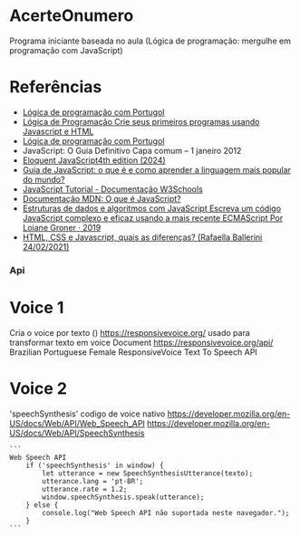 # AcerteOnumero
Programa iniciante baseada no aula (Lógica de programação: mergulhe em programação com JavaScript)

<h1>Referências</h1>

- [Lógica de programação com Portugol](https://www.casadocodigo.com.br/products/livro-portugol?_pos=2&_sid=4661f8240&_ss=r)
- [Lógica de Programação Crie seus primeiros programas usando Javascript e HTML](https://www.casadocodigo.com.br/products/livro-programacao?_pos=1&_sid=4661f8240&_ss=r)
- [Lógica de programação com Portugol](https://www.casadocodigo.com.br/products/livro-portugol?_pos=2&_sid=4661f8240&_ss=r)
- JavaScript: O Guia Definitivo Capa comum – 1 janeiro 2012
- [Eloquent JavaScript4th edition (2024)](https://eloquentjavascript.net/)
- [Guia de JavaScript: o que é e como aprender a linguagem mais popular do mundo?](https://www.alura.com.br/artigos/javascript?_gl=1*7i282i*_ga*NzU2NTAyMDMyLjE2ODcxOTg5NTE.*_ga_1EPWSW3PCS*MTcwMTgzNTcwNC4zMTIuMS4xNzAxODM3ODE5LjAuMC4w*_fplc*RWNyYmRncFY3MFF2ajR3U3dGQ1hWUEFsUDVSS1VnRklHYlpIbXMwNzlaaXk4RGdGYVVwSVR1RlhROHQydXJqSU5jMW12U3MwYjdOamJZb2NuNGdZRFBqJTJGOVZycDFmYUt5UyUyRloyMkJ2aWFKUTc5YVppNyUyQjJDV0lNb0NQV3J3JTNEJTNE)
- [JavaScript Tutorial - Documentação W3Schools](https://www.w3schools.com/js/default.asp)
- [Documentação MDN: O que é JavaScript?](https://developer.mozilla.org/pt-BR/docs/Learn_web_development/Core/Scripting/What_is_JavaScript)
- [Estruturas de dados e algoritmos com JavaScript
    Escreva um código JavaScript complexo e eficaz usando a mais recente ECMAScript
    Por Loiane Groner · 2019](https://www.google.com.br/books/edition/Estruturas_de_dados_e_algoritmos_com_Jav/0nWKDwAAQBAJ?hl=pt-BR&gbpv=1&dq=estrutura+de+dados+javascript&printsec=frontcover)
- [HTML, CSS e Javascript, quais as diferenças? (Rafaella Ballerini
    24/02/2021)](https://www.alura.com.br/artigos/html-css-e-js-definicoes)
###  Api

# Voice 1
Cria o voice por texto ()
https://responsivevoice.org/
usado para transformar texto em voice
Document
https://responsivevoice.org/api/
Brazilian Portuguese Female
ResponsiveVoice Text To Speech API


# Voice 2
'speechSynthesis'
codigo de voice nativo
https://developer.mozilla.org/en-US/docs/Web/API/Web_Speech_API
https://developer.mozilla.org/en-US/docs/Web/API/SpeechSynthesis

    ```
    Web Speech API
        if ('speechSynthesis' in window) {
            let utterance = new SpeechSynthesisUtterance(texto);
            utterance.lang = 'pt-BR'; 
            utterance.rate = 1.2; 
            window.speechSynthesis.speak(utterance); 
        } else {
            console.log("Web Speech API não suportada neste navegador.");
        }
    ```
